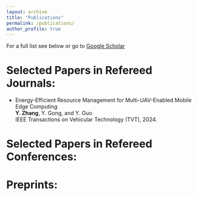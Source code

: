 ```yaml
---
layout: archive
title: "Publications"
permalink: /publications/
author_profile: true
---
```


For a full list see below or go to [Google Scholar](https://scholar.google.com/citations?hl=en&user=p6z9Id4AAAAJ)


Selected Papers in Refereed Journals:
======

- Energy-Efficient Resource Management for Multi-UAV-Enabled Mobile Edge Computing  
  __Y. Zhang__, Y. Gong, and Y. Guo  
  IEEE Transactions on Vehicular Technology (TVT), 2024.



Selected Papers in Refereed Conferences:
======




Preprints:
======